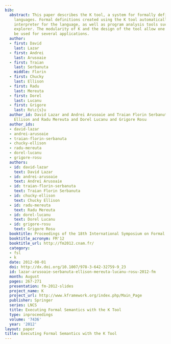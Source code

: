 ```yaml
---
bib:
  abstract: This paper describes the K tool, a system for formally defining programming
    languages. Formal definitions created using the K tool automatically yield an
    interpreter for the language, as well as program analysis tools such as a state-space
    explorer. The modularity of K and the design of the tool allow one semantics to
    be used for several applications.
  author:
  - first: David
    last: Lazar
  - first: Andrei
    last: Arusoaie
  - first: Traian
    last: Serbanuta
    middle: Florin
  - first: Chucky
    last: Ellison
  - first: Radu
    last: Mereuta
  - first: Dorel
    last: Lucanu
  - first: Grigore
    last: Ro\c{s}u
  author_id: David Lazar and Andrei Arusoaie and Traian Florin Serbanuta and Chucky
    Ellison and Radu Mereuta and Dorel Lucanu and Grigore Rosu
  author_ids:
  - david-lazar
  - andrei-arusoaie
  - traian-florin-serbanuta
  - chucky-ellison
  - radu-mereuta
  - dorel-lucanu
  - grigore-rosu
  authors:
  - id: david-lazar
    text: David Lazar
  - id: andrei-arusoaie
    text: Andrei Arusoaie
  - id: traian-florin-serbanuta
    text: Traian Florin Serbanuta
  - id: chucky-ellison
    text: Chucky Ellison
  - id: radu-mereuta
    text: Radu Mereuta
  - id: dorel-lucanu
    text: Dorel Lucanu
  - id: grigore-rosu
    text: Grigore Rosu
  booktitle: Proceedings of the 18th International Symposium on Formal Methods (FM'12)
  booktitle_acronym: FM'12
  booktitle_url: http://fm2012.cnam.fr/
  category:
  - fsl
  - k
  date: 2012-08-01
  doi: http://dx.doi.org/10.1007/978-3-642-32759-9_23
  id: lazar-arusoaie-serbanuta-ellison-mereuta-lucanu-rosu-2012-fm
  month: August
  pages: 267-271
  presentation: fm-2012-slides
  project_name: K
  project_url: http://www.kframework.org/index.php/Main_Page
  publisher: Springer
  series: LNCS
  title: Executing Formal Semantics with the K Tool
  type: inproceedings
  volume: '7436'
  year: '2012'
layout: paper
title: Executing Formal Semantics with the K Tool
---
```

